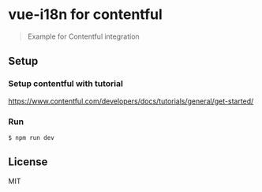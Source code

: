 # vue-i18n for contentful

> Example for Contentful integration

## Setup

### Setup contentful with tutorial
https://www.contentful.com/developers/docs/tutorials/general/get-started/

### Run
```
$ npm run dev
```

## License

MIT

